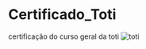 # Certificado_Toti
certificação do curso geral da toti
![toti](https://user-images.githubusercontent.com/103071619/211690779-4a30477a-df3b-477a-9549-f6183a49f636.png)
